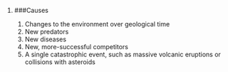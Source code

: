 1. ###Causes

    1. Changes to the environment over geological time
    2. New predators
    3. New diseases
    4. New, more-successful competitors
    5. A single catastrophic event, such as massive volcanic eruptions or collisions with asteroids

